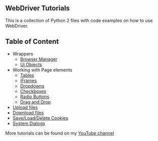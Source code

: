 ## WebDriver Tutorials
This is a collection of Python 2 files with code examples on how to use WebDriver.

## Table of Content
+ Wrappers
  + [Browser Manager](https://www.youtube.com/watch?v=Qfn8QXN169M)
  + [Ui Objects](https://www.youtube.com/watch?v=4FQ9govx_5c)
+ Working with Page elements
  + [Tables](https://www.youtube.com/watch?v=oWZQb8nRGfk)
  + [iFrames](https://www.youtube.com/watch?v=NhRx99uFUNk)
  + [Dropdowns](https://www.youtube.com/watch?v=BmPtKENfYcY)
  + [Checkboxes](https://www.youtube.com/watch?v=hqQ5Y65qZeQ)
  + [Radio Buttons](https://www.youtube.com/watch?v=X5PUGmDawYc)
  + [Drag and Drop](https://www.youtube.com/watch?v=rLLIhp3yw-Y)
+ [Upload files](https://www.youtube.com/watch?v=o3UmH-qflMg)
+ [Download files](https://www.youtube.com/watch?v=e5xwLr3xYiI)
+ [Save/Load/Delete Cookies](https://www.youtube.com/watch?v=s9m6h1bLVIo)
+ [System Dialogs](https://www.youtube.com/watch?v=kB7I0FRvv1Y)

More tutorials can be found on my [YouTube channel](https://www.youtube.com/c/ArturSpirin)